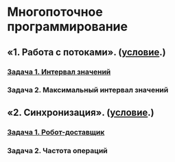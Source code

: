 # Многопоточное программирование

## «1. Работа с потоками». ([условие](https://github.com/netology-code/jd-homeworks/blob/video/multithreading/README.md "Ссылка на GitHub Netologia").)
### [Задача 1. Интервал значений](01_multithreading/task1/readme.md)
### Задача 2. Максимальный интервал значений

## «2. Синхронизация». ([условие](https://github.com/netology-code/jd-homeworks/tree/video/synchronization "Ссылка на GitHub Netologia").)
### [Задача 1. Робот-доставщик](02_synchronization/task1/readme.md)
### Задача 2. Частота операций

